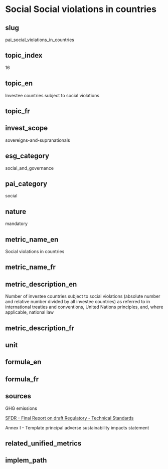 # Social Social violations in countries


## slug

pai_social_violations_in_countries

## topic_index

16

## topic_en

Investee countries subject to social violations

## topic_fr



## invest_scope

sovereigns-and-supranationals

## esg_category

social_and_governance

## pai_category

social

## nature

mandatory

## metric_name_en

Social violations in countries

## metric_name_fr



## metric_description_en

Number of investee countries subject to social violations (absolute number and relative number divided by all investee countries) as referred to in international treaties and conventions, United Nations principles, and, where applicable, national law

## metric_description_fr



## unit



## formula_en



## formula_fr



## sources


GHG emissions  

[SFDR - Final Report on draft Regulatory - Technical Standards](https://www.eiopa.europa.eu/sites/default/files/publications/reports/jc-2021-03-joint-esas-final-report-on-rts-under-sfdr.pdf)  

Annex I - Template principal adverse sustainability impacts statement
 

## related_unified_metrics



## implem_path


            